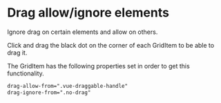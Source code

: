 # Drag allow/ignore elements
Ignore drag on certain elements and allow on others.

Click and drag the black dot on the corner of each GridItem to be able to drag it.
<br/>

The GridItem has the following properties set in order to get this functionality.
```html
drag-allow-from=".vue-draggable-handle"
drag-ignore-from=".no-drag"
```


<CustomComponent/>

<script setup>
import CustomComponent from './components/05-example.vue';
</script>
